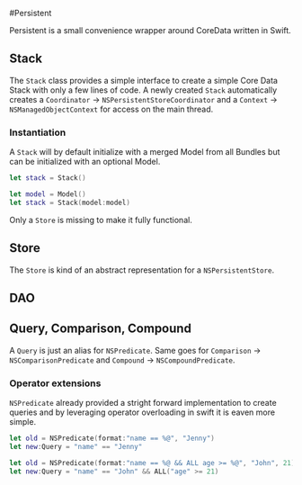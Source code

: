 #Persistent

Persistent is a small convenience wrapper around CoreData written in Swift.


## Stack

The `Stack` class provides a simple interface to create a simple Core Data Stack with only a few lines of code. A newly created `Stack` automatically creates a `Coordinator` -> `NSPersistentStoreCoordinator` and a `Context` -> `NSManagedObjectContext` for access on the main thread.

### Instantiation

A `Stack` will by default initialize with a merged Model from all Bundles but can be initialized with an optional Model.

```swift
let stack = Stack()

let model = Model()
let stack = Stack(model:model)
```

Only a `Store` is missing to make it fully functional.


## Store

The `Store` is kind of an abstract representation for a `NSPersistentStore`. 


## DAO


## Query, Comparison, Compound

A `Query` is just an alias for `NSPredicate`. Same goes for `Comparison` -> `NSComparisonPredicate` and `Compound` -> `NSCompoundPredicate`.

### Operator extensions

`NSPredicate` already provided a stright forward implementation to create queries and by leveraging operator overloading in swift it is eaven more simple.

```swift
let old = NSPredicate(format:"name == %@", "Jenny")
let new:Query = "name" == "Jenny"
```

```swift
let old = NSPredicate(format:"name == %@ && ALL age >= %@", "John", 21)
let new:Query = "name" == "John" && ALL("age" >= 21)
```

